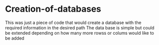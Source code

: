 # Creation-of-databases
This was just a piece of code that would create a database with the required information in the desired path 
The data base is simple but could be extended depending on how many more rowss or colums would like to be added 
